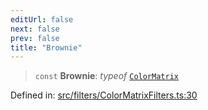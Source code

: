 ```yaml
---
editUrl: false
next: false
prev: false
title: "Brownie"
---
```


> `const` **Brownie**: *typeof* [`ColorMatrix`](/api/fabric/namespaces/filters/classes/colormatrix/)

Defined in: [src/filters/ColorMatrixFilters.ts:30](https://github.com/fabricjs/fabric.js/blob/e114448a1bce9b68a3e1bba337bc0c83a35c1aa5/src/filters/ColorMatrixFilters.ts#L30)
